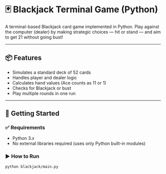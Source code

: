 # 🃏 Blackjack Terminal Game (Python)

A terminal-based Blackjack card game implemented in Python. Play against the computer (dealer) by making strategic choices — hit or stand — and aim to get 21 without going bust!

---

## 📦 Features

- Simulates a standard deck of 52 cards
- Handles player and dealer logic
- Calculates hand values (Ace counts as 11 or 1)
- Checks for Blackjack or bust
- Play multiple rounds in one run

---

## 🚀 Getting Started

### ✅ Requirements

- Python 3.x
- No external libraries required (uses only Python built-in modules)

### ▶️ How to Run

```bash
python blackjack/main.py
